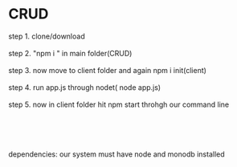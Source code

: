 # CRUD

step 1. clone/download<br><br>
step 2. "npm i " in main folder(CRUD)<br><br>
step 3. now move to client folder and again npm i init(client)<br><br>
step 4. run app.js through nodet( node app.js)<br><br>
step 5. now in client folder hit npm start throhgh our command line<br><br><br><br><br>




dependencies: our system must have node and monodb installed
